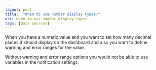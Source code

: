 ```yaml
---
layout: post
title:  "When to use number display types?"
uri: when-to-use-number-display-types
tags: [data sources]
---
```


<p>
    When you have a numeric value and you want to set how many decimal places it should display on the dashboard and
    also you want to define warning and error ranges for the value.
</p>

<!--more-->

<p>
    Without warning and error range options you would not be able to use variables in the notification settings.
</p>

<!-- todo [link to How display types string, number, by base and percent are different?] -->
